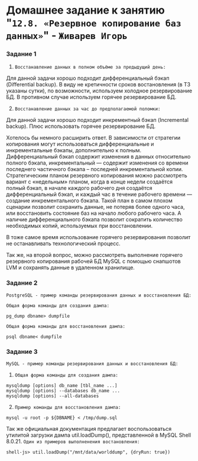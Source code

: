 # Домашнее задание к занятию "`12.8. «Резервное копирование баз данных»`" - `Живарев Игорь`


### Задание 1


1. `Восстанавление данных в полном объёме за предыдущий день:`

Для данной задачи хорошо подходит дифференциальный бэкап (Differential backup). В виду не кретичности сроков востановления (в ТЗ указаны сутки), по возможности, используем холодное резервирование БД. В противном случае используем горячее резервирование БД.

2. `Восстанавление данных за час до предполагаемой поломки:`

Для данной задачи хорошо подходит инкрементный бэкап (Incremental backup). Плюс использовать горячее резервирование БД.

Хотелось бы немного расширить ответ. В зависимости от стратегии копирования могут использоваться дифференциальные и инкрементальные бэкапы, дополнительно к полным. Дифференциальный бэкап содержит изменения в данных относительно полного бэкапа, инкрементальный — содержит изменения со времени последнего частичного бэкапа – последней инкрементальной копии. Стратегическим планом резервного копирования можно рассмотреть вариант с «недельным» планом, когда в конце недели создаётся полный бэкап, в начале каждого рабочего дня создаётся дифференциальный бэкап, и каждый час в течение рабочего времени — создание инкрементального бэкапа. Такой план в самом плохом сценарии позволит сохранить данные, не потеряв более одного часа, или восстановить состояние баз на начало любого рабочего часа. А наличие дифференциального бэкапа позволит сократить количество необходимых копий, используемых при восстановлении.

В тоже самое время использование горячего резервирования позволит не останавливать технологический процесс.

Так же, на второй вопрос, можно рассмотреть выполнение горячего резервного копирования рабочей БД MySQL с помощью снапшотов LVM и сохранять данные в удаленном хранилище.


### Задание 2

`PostgreSQL - пример команды резервирования данных и восстановления БД:`

`Общая форма команды для создания дампа:`

```
pg_dump dbname> dumpfile

```
`Общая форма команды для восстановления дампа:`

```
psql dbname< dumpfile

```


### Задание 3

`MySQL - пример команды резервирования данных и восстановления БД:`

1. `Общая форма команды для создания дампа:`

```
mysqldump [options] db_name [tbl_name ...]
mysqldump [options] --databases db_name ...
mysqldump [options] --all-databases

```
2. `Пример команды для восстановления дампа:`

```
mysql -u root -p ${DBNAME} < /tmp/dump.sql

```

Так же официальная документация предлагает воспользоваться утилитой загрузки дампа util.loadDump(), представленной в MySQL Shell 8.0.21.
`Один из примеров выполненения востановления:`

```
shell-js> util.loadDump("/mnt/data/worlddump", {dryRun: true})

```